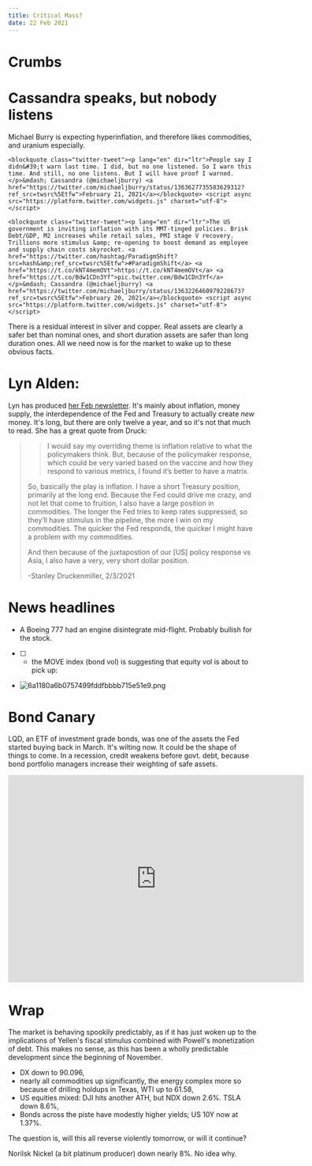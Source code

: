 ```yaml
---
title: Critical Mass?
date: 22 Feb 2021
---
```


# Crumbs

# Cassandra speaks, but nobody listens
Michael Burry  is expecting hyperinflation, and therefore likes commodities, and uranium especially.

`<blockquote class="twitter-tweet"><p lang="en" dir="ltr">People say I didn&#39;t warn last time. I did, but no one listened. So I warn this time. And still, no one listens. But I will have proof I warned.</p>&mdash; Cassandra (@michaeljburry) <a href="https://twitter.com/michaeljburry/status/1363627735583629312?ref_src=twsrc%5Etfw">February 21, 2021</a></blockquote> <script async src="https://platform.twitter.com/widgets.js" charset="utf-8"></script>`

`<blockquote class="twitter-tweet"><p lang="en" dir="ltr">The US government is inviting inflation with its MMT-tinged policies. Brisk Debt/GDP, M2 increases while retail sales, PMI stage V recovery. Trillions more stimulus &amp; re-opening to boost demand as employee and supply chain costs skyrocket. <a href="https://twitter.com/hashtag/ParadigmShift?src=hash&amp;ref_src=twsrc%5Etfw">#ParadigmShift</a> <a href="https://t.co/kNT4memOVt">https://t.co/kNT4memOVt</a> <a href="https://t.co/Bdw1CDn3Yf">pic.twitter.com/Bdw1CDn3Yf</a></p>&mdash; Cassandra (@michaeljburry) <a href="https://twitter.com/michaeljburry/status/1363226460979228673?ref_src=twsrc%5Etfw">February 20, 2021</a></blockquote> <script async src="https://platform.twitter.com/widgets.js" charset="utf-8"></script>`

There is a residual interest in silver and copper. 
Real assets are clearly a safer bet than nominal ones, and short duration assets are safer than long duration ones.
All we need now is for the market to wake up to these obvious facts.

# Lyn Alden: 

Lyn has produced [her Feb newsletter](https://www.lynalden.com/february-2021-newsletter/). It's mainly about inflation, money supply, the interdependence of the Fed and Treasury to actually create _new_ money. It's long, but there are only twelve a year, and so it's not that much to read.
She has a great quote from Druck:

> > I would say my overriding theme is inflation relative to what the policymakers think. But, because of the policymaker response, which could be very varied based on the vaccine and how they respond to various metrics, I found it’s better to have a matrix.
> 
> So, basically the play is inflation. I have a short Treasury position, primarily at the long end. Because the Fed could drive me crazy, and not let that come to fruition, I also have a large position in commodities. The longer the Fed tries to keep rates suppressed, so they’ll have stimulus in the pipeline, the more I win on my commodities. The quicker the Fed responds, the quicker I might have a problem with my commodities.
> 
> And then because of the juxtapostion of our \[US\] policy response vs Asia, I also have a very, very short dollar position.
> 
> -Stanley Druckenmiller, 2/3/2021

# News headlines

- A Boeing 777 had an engine disintegrate mid-flight. Probably bullish for the stock.
- [ ] - the MOVE index (bond vol) is suggesting that equity vol is about to pick up:
- ![6a1180a6b0757499fddfbbbb715e51e9.png]({attach}6a1180a6b0757499fddfbbbb715e51e9.png)

# Bond Canary
LQD, an ETF of investment grade bonds, was one of the assets the Fed started buying back in March.
It's wilting now.
It could be the shape of things to come.
In a recession, credit weakens before govt. debt, because bond portfolio managers increase their weighting of safe assets.
<iframe width="600" height="420" src="https://app.koyfin.com/share/d683eb3b6e/simple" frameBorder="0"></iframe>

# Wrap

The market is behaving spookily predictably, as if it has just woken up to the implications of Yellen's fiscal stimulus combined with Powell's monetization of debt. 
This makes no sense, as this has been a wholly predictable development since the beginning of November.

- DX down to 90.096,
- nearly all commodities up significantly, the energy complex more so because of drilling holdups in Texas, WTI up to 61.58,
- US equities mixed: DJI hits another ATH, but NDX down 2.6%. TSLA down 8.6%,
- Bonds across the piste have modestly higher yields; US 10Y now at 1.37%.

The question is, will this all reverse violently tomorrow, or will it continue?

Norilsk Nickel (a bit platinum producer) down nearly 8%. No idea why.


 